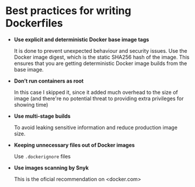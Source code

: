 # Best practices for writing Dockerfiles

* **Use explicit and deterministic Docker base image tags**
  
  It is done to prevent unexpected behaviour and security issues. Use the Docker image digest, which is the static SHA256 hash of the image. This ensures that you are getting deterministic Docker image builds from the base image.

* **Don’t run containers as root**
  
  In this case I skipped it, since it added much overhead to the size of image (and there're no potential threat to providing extra privileges for showing time)

* **Use multi-stage builds**
  
  To avoid leaking sensitive information and reduce production image size.

* **Keeping unnecessary files out of  Docker images**

  Use ```.dockerignore``` files 

* **Use images scanning by Snyk**
  
  This is the oficial recommendation on <docker.com>
